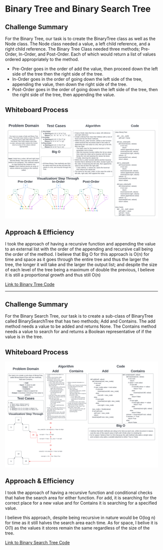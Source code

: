 # Binary Tree and Binary Search Tree

## Challenge Summary

For the Binary Tree, our task is to create the BinaryTree class as well as the Node class. The Node class needed a value, a left child reference, and a right child reference. The Binary Tree Class needed three methods; Pre-Order, In-Order, and Post-Order. Each of which would return a list of values ordered appropriately to the method.

- Pre-Order goes in the order of add the value, then proceed down the left side of the tree then the right side of the tree.
- In-Order goes in the order of going down the left side of the tree, appending the value, then down the right side of the tree.
- Post-Order goes in the order of going down the left side of the tree, then the right side of the tree, then appending the value.

## Whiteboard Process

![binay_tree.png](./binary_tree.png)

## Approach & Efficiency

I took the approach of having a recursive function and appending the value to an external list with the order of the appending and recursive call being the order of the method.
I believe that Big O for this approach is O(n) for time and space as it goes through the entire tree and thus the larger the tree, the longer it will take and the larger the output list; and despite the size of each level of the tree being a maximum of double the previous, I believe it is still a proportional growth and thus still O(n)

[Link to Binary Tree Code](../../data_structures/binary_tree.py)

---

## Challenge Summary

For the Binary Search Tree, our task is to create a sub-class of BinaryTree called BinarySearchTree that has two methods; Add and Contains. The add method needs a value to be added and returns None. The Contains method needs a value to search for and returns a Boolean representative of if the value is in the tree.

## Whiteboard Process

![binary_search_tree.png](./binary_search_tree.png)

## Approach & Efficiency

I took the approach of having a recursive function and conditional checks that halve the search area for either function. For add, it is searching for the correct place for a new value and for Contains it is searching for a specified value.

I believe this approach, despite being recursive in nature would be O(log n) for time as it still halves the search area each time.
As for space, I belive it is O(1) as the values it stores remain the same regardless of the size of the tree.

[Link to Binary Search Tree Code](../../data_structures/binary_search_tree.py)
